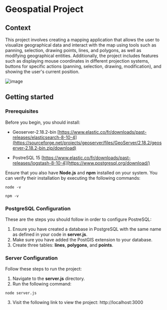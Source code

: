# Geospatial Project
## Context
This project involves creating a mapping application that allows the user to visualize geographical data and interact with the map using tools such as panning, selection, drawing points, lines, and polygons, as well as modifying geographical entities. Additionally, the project includes features such as displaying mouse coordinates in different projection systems, buttons for specific actions (panning, selection, drawing, modification), and showing the user's current position.

![image](https://github.com/mariem-mezghani/GeospatialProject/assets/118765518/bc8d1846-2cfb-4236-8b56-1eaf8291e8e3)


## Getting started
### Prerequisites
Before you begin, you should install:
 
* Geoserver-2.18.2-bin
[https://www.elastic.co/fr/downloads/past-releases/elasticsearch-8-10-4](https://sourceforge.net/projects/geoserver/files/GeoServer/2.18.2/geoserver-2.18.2-bin.zip/download)

* PostreSQL 15
[https://www.elastic.co/fr/downloads/past-releases/logstash-8-10-4](https://www.postgresql.org/download/)

Ensure that you also have **Node.js** and **npm** installed on your system. You can verify their installation by executing the following commands:
```
node -v
```
```
npm -v 
```

### PostgreSQL Configuration
These are the steps you should follow in order to configure PostreSQL:
1. Ensure you have created a database in PostgreSQL with the same name as defined in your code in **server.js**.
2. Make sure you have added the PostGIS extension to your database.
3. Create three tables: **lines**, **polygons**, and **points**.

### Server Configuration
Follow these steps to run the project:
1. Navigate to the **server.js** directory.
2. Run the following command:
```
node server.js
```
3. Visit the following link to view the project:
http://localhost:3000

